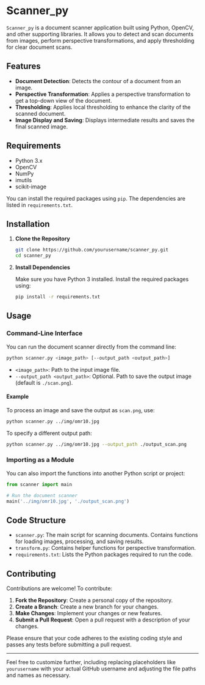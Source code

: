 # Scanner_py

`Scanner_py` is a document scanner application built using Python, OpenCV, and other supporting libraries. It allows you to detect and scan documents from images, perform perspective transformations, and apply thresholding for clear document scans.

## Features

- **Document Detection**: Detects the contour of a document from an image.
- **Perspective Transformation**: Applies a perspective transformation to get a top-down view of the document.
- **Thresholding**: Applies local thresholding to enhance the clarity of the scanned document.
- **Image Display and Saving**: Displays intermediate results and saves the final scanned image.

## Requirements

- Python 3.x
- OpenCV
- NumPy
- imutils
- scikit-image

You can install the required packages using `pip`. The dependencies are listed in `requirements.txt`.

## Installation

1. **Clone the Repository**

   ```sh
   git clone https://github.com/yourusername/scanner_py.git
   cd scanner_py
   ```

2. **Install Dependencies**

   Make sure you have Python 3 installed. Install the required packages using:

   ```sh
   pip install -r requirements.txt
   ```

## Usage

### Command-Line Interface

You can run the document scanner directly from the command line:

```sh
python scanner.py <image_path> [--output_path <output_path>]
```

- `<image_path>`: Path to the input image file.
- `--output_path <output_path>`: Optional. Path to save the output image (default is `./scan.png`).

#### Example

To process an image and save the output as `scan.png`, use:

```sh
python scanner.py ../img/omr10.jpg
```

To specify a different output path:

```sh
python scanner.py ../img/omr10.jpg --output_path ./output_scan.png
```

### Importing as a Module

You can also import the functions into another Python script or project:

```python
from scanner import main

# Run the document scanner
main('../img/omr10.jpg', './output_scan.png')
```

## Code Structure

- `scanner.py`: The main script for scanning documents. Contains functions for loading images, processing, and saving results.
- `transform.py`: Contains helper functions for perspective transformation.
- `requirements.txt`: Lists the Python packages required to run the code.

## Contributing

Contributions are welcome! To contribute:

1. **Fork the Repository**: Create a personal copy of the repository.
2. **Create a Branch**: Create a new branch for your changes.
3. **Make Changes**: Implement your changes or new features.
4. **Submit a Pull Request**: Open a pull request with a description of your changes.

Please ensure that your code adheres to the existing coding style and passes any tests before submitting a pull request.

---

Feel free to customize further, including replacing placeholders like `yourusername` with your actual GitHub username and adjusting the file paths and names as necessary.
